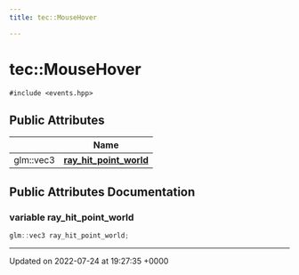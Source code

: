 ```yaml
---
title: tec::MouseHover

---
```


# tec::MouseHover






`#include <events.hpp>`

## Public Attributes

|                | Name           |
| -------------- | -------------- |
| glm::vec3 | **[ray_hit_point_world](/engine/Classes/structtec_1_1_mouse_hover/#variable-ray-hit-point-world)**  |

## Public Attributes Documentation

### variable ray_hit_point_world

```cpp
glm::vec3 ray_hit_point_world;
```


-------------------------------

Updated on 2022-07-24 at 19:27:35 +0000